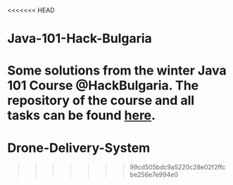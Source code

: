 <<<<<<< HEAD
# Java-101-Hack-Bulgaria
Some solutions from the winter Java 101 Course @HackBulgaria.
The repository of the course and all tasks can be found [here](https://github.com/HackBulgaria/Programming101-Java-2016).
=======
# Drone-Delivery-System
>>>>>>> 99cd505bdc9a5220c28e02f2ffcbe256e7e994e0
